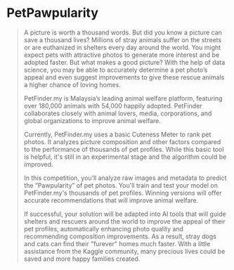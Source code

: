 # PetPawpularity

>A picture is worth a thousand words. But did you know a picture can save a thousand lives? Millions of stray animals suffer on the streets or are euthanized in shelters every day around the world. You might expect pets with attractive photos to generate more interest and be adopted faster. But what makes a good picture? With the help of data science, you may be able to accurately determine a pet photo’s appeal and even suggest improvements to give these rescue animals a higher chance of loving homes.
>
>PetFinder.my is Malaysia’s leading animal welfare platform, featuring over 180,000 animals with 54,000 happily adopted. PetFinder collaborates closely with animal lovers, media, corporations, and global organizations to improve animal welfare.
>
>Currently, PetFinder.my uses a basic Cuteness Meter to rank pet photos. It analyzes picture composition and other factors compared to the performance of thousands of pet profiles. While this basic tool is helpful, it's still in an experimental stage and the algorithm could be improved.
>
>In this competition, you’ll analyze raw images and metadata to predict the “Pawpularity” of pet photos. You'll train and test your model on PetFinder.my's thousands of pet profiles. Winning versions will offer accurate recommendations that will improve animal welfare.
>
>If successful, your solution will be adapted into AI tools that will guide shelters and rescuers around the world to improve the appeal of their pet profiles, automatically enhancing photo quality and recommending composition improvements. As a result, stray dogs and cats can find their "furever" homes much faster. With a little assistance from the Kaggle community, many precious lives could be saved and more happy families created.
